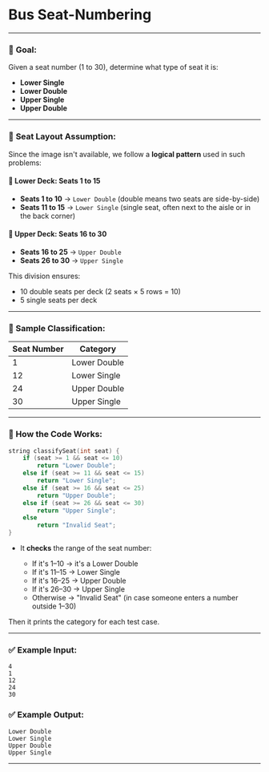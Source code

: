 ﻿# Bus Seat-Numbering

---

### 🧠 **Goal**:

Given a seat number (1 to 30), determine what type of seat it is:

* **Lower Single**
* **Lower Double**
* **Upper Single**
* **Upper Double**

---

### 🚌 **Seat Layout Assumption**:

Since the image isn't available, we follow a **logical pattern** used in such problems:

#### 🔻 Lower Deck: Seats 1 to 15

* **Seats 1 to 10** → `Lower Double` (double means two seats are side-by-side)
* **Seats 11 to 15** → `Lower Single` (single seat, often next to the aisle or in the back corner)

#### 🔺 Upper Deck: Seats 16 to 30

* **Seats 16 to 25** → `Upper Double`
* **Seats 26 to 30** → `Upper Single`

This division ensures:

* 10 double seats per deck (2 seats × 5 rows = 10)
* 5 single seats per deck

---

### 🔢 Sample Classification:

| Seat Number | Category     |
| ----------- | ------------ |
| 1           | Lower Double |
| 12          | Lower Single |
| 24          | Upper Double |
| 30          | Upper Single |

---

### 🔄 How the Code Works:

```cpp
string classifySeat(int seat) {
    if (seat >= 1 && seat <= 10)
        return "Lower Double";
    else if (seat >= 11 && seat <= 15)
        return "Lower Single";
    else if (seat >= 16 && seat <= 25)
        return "Upper Double";
    else if (seat >= 26 && seat <= 30)
        return "Upper Single";
    else
        return "Invalid Seat";
}
```

* It **checks** the range of the seat number:

  * If it's 1–10 → it's a Lower Double
  * If it's 11–15 → Lower Single
  * If it's 16–25 → Upper Double
  * If it's 26–30 → Upper Single
  * Otherwise → "Invalid Seat" (in case someone enters a number outside 1–30)

Then it prints the category for each test case.

---

### ✅ Example Input:

```
4
1
12
24
30
```

### ✅ Example Output:

```
Lower Double
Lower Single
Upper Double
Upper Single
```

---



